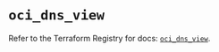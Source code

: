 # `oci_dns_view`

Refer to the Terraform Registry for docs: [`oci_dns_view`](https://registry.terraform.io/providers/oracle/oci/6.18.0/docs/resources/dns_view).
